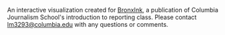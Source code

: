 An interactive visualization created for [BronxInk](https://www.bronxink.org), a publication of Columbia Journalism School's introduction to reporting class. Please contact lm3293@columbia.edu with any questions or comments.
